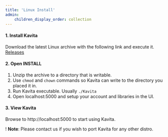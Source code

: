 ```yaml
---
title: 'Linux Install'
admin:
    children_display_order: collection
---
```


#### 1. Install Kavita

Download the latest Linux archive with the following link and execute it. [Releases](https://github.com/Kareadita/Kavita/releases)

#### 2. Open INSTALL

1. Unzip the archive to a directory that is writable.
2. Use `chmod` and `chown` commands so Kavita can write to the directory you placed it in.
3. Run Kavita executable. Usually `./Kavita`
4. Open localhost:5000 and setup your account and libraries in the UI.


#### 3. View Kavita

Browse to http://localhost:5000 to start using Kavita.

! **Note**: Please contact us if you wish to port Kavita for any other distro.